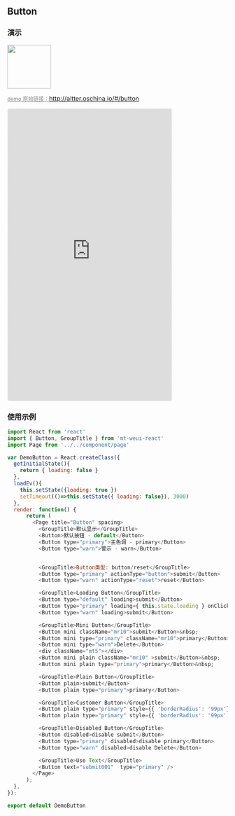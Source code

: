 ## Button

### 演示

<img width="100" src="http://qr.topscan.com/api.php?text=http://aitter.oschina.io/#/button"/>

<a href="http://aitter.oschina.io/#/button" target="_blank" style="font-size:12px;color:#888;">demo 原始链接：http://aitter.oschina.io/#/button</a>

<div style="width:377px;height:667px;display:inline-block;border:1px dashed #ececec;border-radius:5px;overflow:hidden;">
  <iframe src="http://aitter.oschina.io/#/button" width="375" height="667" border="0" frameborder="0"></iframe>
</div>


### 使用示例

``` javascript
import React from 'react'
import { Button, GroupTitle } from 'mt-weui-react'
import Page from '../../component/page'

var DemoButton = React.createClass({
  getInitialState(){
    return { loading: false }
  },
  loadEv(){
    this.setState({loading: true })
    setTimeout(()=>this.setState({ loading: false}), 3000)
  },
  render: function() {
      return (
        <Page title="Button" spacing>
          <GroupTitle>默认显示</GroupTitle>
          <Button>默认按钮 - default</Button>
          <Button type="primary">主色调 - primary</Button>
          <Button type="warn">警示 - warn</Button>


          <GroupTitle>Button类型: button/reset</GroupTitle>
          <Button type="primary" actionType="button">submit</Button>
          <Button type="warn" actionType="reset">reset</Button>

          <GroupTitle>Loading Button</GroupTitle>
          <Button type="default" loading>submit</Button>
          <Button type="primary" loading={ this.state.loading } onClick={ this.loadEv }> 点我 </Button>
          <Button type="warn" loading>submit</Button>

          <GroupTitle>Mini Button</GroupTitle>
          <Button mini className="mr10">submit</Button>&nbsp;
          <Button mini type="primary" className="mr10">primary</Button>&nbsp;
          <Button mini type="warn">Delete</Button>
          <div className="mt5"></div>
          <Button mini plain className="mr10" >submit</Button>&nbsp;
          <Button mini plain type="primary">primary</Button>&nbsp;

          <GroupTitle>Plain Button</GroupTitle>
          <Button plain>submit</Button>
          <Button plain type="primary">primary</Button>

          <GroupTitle>Customer Button</GroupTitle>
          <Button plain type="primary" style={{ 'borderRadius': '99px'}}>primary</Button>
          <Button plain type="primary" style={{ 'borderRadius': '99px', 'borderColor': '#CE3C39', color: '#CE3C39' }}>primary</Button>

          <GroupTitle>Disabled Button</GroupTitle>
          <Button disabled>disable submit</Button>
          <Button type="primary" disabled>disable primary</Button>
          <Button type="warn" disabled>disable Delete</Button>

          <GroupTitle>Use Text</GroupTitle>
          <Button text="submit001"  type="primary" />
        </Page>
      );
  },
});

export default DemoButton

```
